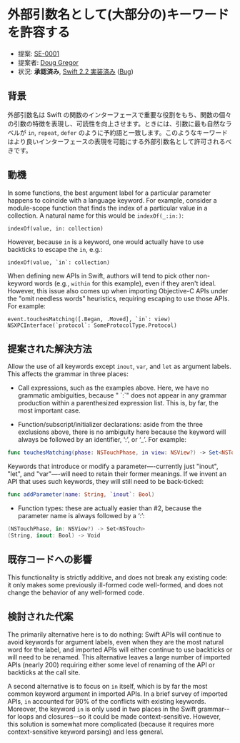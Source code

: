 # 外部引数名として(大部分の)キーワードを許容する

* 提案: [SE-0001](https://github.com/apple/swift-evolution/blob/master/proposals/0001-keywords-as-argument-labels.md)
* 提案者: [Doug Gregor](https://github.com/DougGregor)
* 状況: **承認済み**, [Swift 2.2 実装済み](https://github.com/apple/swift/commit/c8dd8d066132683aa32c2a5740b291d057937367) ([Bug](https://bugs.swift.org/browse/SR-344))

## 背景

外部引数名は Swift の関数のインターフェースで重要な役割をもち、関数の個々の引数の特徴を表現し、可読性を向上させます。ときには、引数に最も自然なラベルが `in`, `repeat`, `defer` のように予約語と一致します。このようなキーワードはより良いインターフェースの表現を可能にする外部引数名として許可されるべきです。

## 動機

In some functions, the best argument label for a particular parameter
happens to coincide with a language keyword. For example, consider a
module-scope function that finds the index of a particular value in a
collection. A natural name for this would be `indexOf(_:in:)`:

	indexOf(value, in: collection)

However, because `in` is a keyword, one would actually have to use backticks to escape the `in`, e.g.:

	indexOf(value, `in`: collection)

When defining new APIs in Swift, authors will tend to pick other
non-keyword words (e.g., `within` for this example), even if they
aren't ideal. However, this issue also comes up when importing
Objective-C APIs under the "omit needless words" heuristics, requiring
escaping to use those APIs. For example:

	event.touchesMatching([.Began, .Moved], `in`: view)
	NSXPCInterface(`protocol`: SomeProtocolType.Protocol)


## 提案された解決方法

Allow the use of all keywords except `inout`, `var`, and `let` as argument labels. This affects the grammar in three places:

* Call expressions, such as the examples above. Here, we have no grammatic ambiguities, because "<keyword> \`:\`" does not appear in any grammar production within a parenthesized expression list. This is, by far, the most important case.

* Function/subscript/initializer declarations: aside from the three exclusions above, there is no ambiguity here because the keyword will always be followed by an identifier, ‘:’, or ‘_’. For example:

```swift
func touchesMatching(phase: NSTouchPhase, in view: NSView?) -> Set<NSTouch>
```

  Keywords that introduce or modify a parameter—-currently just
"inout", "let", and "var"—-will need to retain their former
meanings. If we invent an API that uses such keywords, they will still
need to be back-ticked:

```swift
func addParameter(name: String, `inout`: Bool)
```

* Function types: these are actually easier than #2, because the parameter name is always followed by a ‘:’:

```swift
(NSTouchPhase, in: NSView?) -> Set<NSTouch>
(String, inout: Bool) -> Void
```

## 既存コードへの影響

This functionality is strictly additive, and does not break any existing
code: it only makes some previously ill-formed code well-formed, and
does not change the behavior of any well-formed code.

## 検討された代案

The primarily alternative here is to do nothing: Swift APIs will
continue to avoid keywords for argument labels, even when they are the
most natural word for the label, and imported APIs will either
continue to use backticks or will need to be renamed. This alternative
leaves a large number of imported APIs (nearly 200) requiring either
some level of renaming of the API or backticks at the call site.

A second alternative is to focus on `in` itself, which is by far the
most common keyword argument in imported APIs. In a brief survey of
imported APIs, `in` accounted for 90% of the conflicts with existing
keywords. Moreover, the keyword `in` is only used in two places in the
Swift grammar--for loops and closures--so it could be made
context-sensitive. However, this solution is somewhat more complicated
(because it requires more context-sensitive keyword parsing) and less
general.

